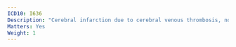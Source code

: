```yaml
---
ICD10: I636
Description: "Cerebral infarction due to cerebral venous thrombosis, nonpyogenic"
Matters: Yes
Weight: 1
---
```


